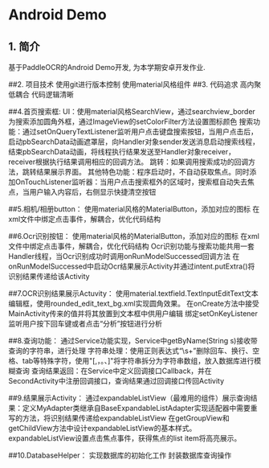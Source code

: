 # Android Demo

## 1. 简介
基于PaddleOCR的Android Demo开发, 为本学期安卓开发作业.

##2. 项目技术
使用git进行版本控制
使用material风格组件
##3. 代码追求
高内聚低耦合
代码逻辑清晰

##4.首页搜索框:
UI：使用material风格SearchView，通过searchview_border为搜索添加圆角外框，通过ImageView的setColorFilter方法设置图标颜色
搜索功能：通过setOnQueryTextListener监听用户点击键盘搜索按钮，当用户点击后，启动pbSearchData动画遮罩层，向Handler对象sender发送消息启动搜索线程，结束pbSearchData动画，将线程执行结果发送至Handler对象receiver，receiver根据执行结果调用相应的回调方法。
跳转：如果调用搜索成功的回调方法，跳转结果展示界面。
其他特色功能：程序启动时，不自动获取焦点。同时添加OnTouchListener监听器：当用户点击搜索框外的区域时，搜索框自动失去焦点，当用户输入内容后，右侧显示快捷清空按钮

##5.相机/相册button：
使用material风格的MaterialButton，添加对应的图标
在xml文件中绑定点击事件，解耦合，优化代码结构

##6.Ocr识别按钮：
使用material风格的MaterialButton，添加对应的图标
在xml文件中绑定点击事件，解耦合，优化代码结构
Ocr识别功能与搜索功能共用一套Handler线程，当Ocr识别成功时调用onRunModelSuccessed回调方法
在onRunModelSuccessed中启动Ocr结果展示Activity并通过intent.putExtra()将识别结果传递给该Activity

##7.OCR识别结果展示Actuvity：
使用material.textfield.TextInputEditText文本编辑框，使用rounded_edit_text_bg.xml实现圆角效果。
在onCreate方法中接受MainActivity传来的值并将其放置到文本框中供用户编辑
绑定setOnKeyListener监听用户按下回车键或者点击“分析”按钮进行分析

##8.查询功能：
通过Service功能实现，Service中getByName(String s)接收带查询的字符串，进行处理
字符串处理：使用正则表达式“\\s+”删除回车、换行、空格、tab等特殊字符，使用"[,，。、]"将字符串拆分为字符串数组，放入数据库进行模糊查询
查询结果返回：在Service中定义回调接口Callback，并在SecondActivity中注册回调接口，查询结果通过回调接口传回Activity	

##9.结果展示Activity：
通过expandableListView（最难用的组件）展示查询结果：定义MyAdapter类继承自BaseExpandableListAdapter实现适配器中需要重写的方法，将识别结果传递给expandableListView
在getGroupView和getChildView方法中设计expandableListView的基本样式。
expandableListView设置点击焦点事件，获得焦点的list item将高亮展示。

##10.DatabaseHelper：
实现数据库的初始化工作
封装数据库查询操作


